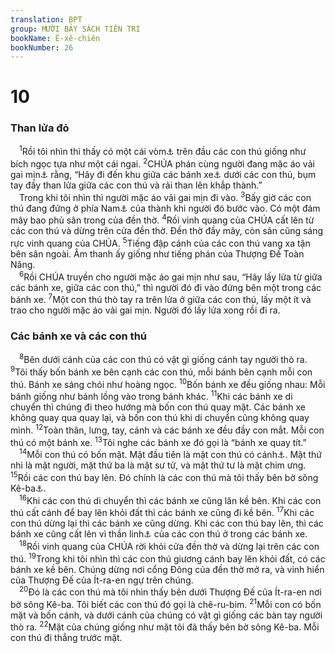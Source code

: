 ```yaml
---
translation: BPT
group: MƯỜI BẢY SÁCH TIÊN TRI
bookName: Ê-xê-chiên 
bookNumber: 26
---
```


<div class="title"><h1>10</h1><h3>Than lửa đỏ</h3></div>
<span class="verse exe_10_1"> <sup>1</sup>Rồi tôi nhìn thì thấy có một cái vòm<a data-toggle="tooltip" data-placement="bottom" title="Tiếng Hê-bơ-rơ dùng ở đây cũng giống như trong Sáng 1:6-7 để mô tả bầu trời. Có khi gọi là “cái bát úp ngược.”">⚓</a> trên đầu các con thú giống như bích ngọc tựa như một cái ngai.</span>
<span class="verse exe_10_2"><sup>2</sup>CHÚA phán cùng người đang mặc áo vải gai mịn<a data-toggle="tooltip" data-placement="bottom" title="Các thầy tế lễ thường hay mặc áo quần may bằng loại vải nầy.">⚓</a> rằng, “Hãy đi đến khu giữa các bánh xe<a data-toggle="tooltip" data-placement="bottom" title="Tiếng Hê-bơ-rơ ở đây có thể nghĩa là “bánh xe quân xa,” “bánh xe lăn,” hay “cỏ khô cuốn tròn.” Xem chương 1 để thấy Ê-xê-chiên mô tả rõ ràng hơn. Xem thêm câu 6.">⚓</a> dưới các con thú, bụm tay đầy than lửa giữa các con thú và rải than lên khắp thành.”<br/> Trong khi tôi nhìn thì người mặc áo vải gai mịn đi vào.</span>
<span class="verse exe_10_3"><sup>3</sup>Bấy giờ các con thú đang đứng ở phía Nam<a data-toggle="tooltip" data-placement="bottom" title="Nguyên văn, “bên phải.”">⚓</a> của thành khi người đó bước vào. Có một đám mây bao phủ sân trong của đền thờ.</span>
<span class="verse exe_10_4"><sup>4</sup>Rồi vinh quang của CHÚA cất lên từ các con thú và dừng trên cửa đền thờ. Đền thờ đầy mây, còn sân cũng sáng rực vinh quang của CHÚA.</span>
<span class="verse exe_10_5"><sup>5</sup>Tiếng đập cánh của các con thú vang xa tận bên sân ngoài. Âm thanh ấy giống như tiếng phán của Thượng Đế Toàn Năng.<br/></span>
<span class="verse exe_10_6"> <sup>6</sup>Rồi CHÚA truyền cho người mặc áo gai mịn như sau, “Hãy lấy lửa từ giữa các bánh xe, giữa các con thú,” thì người đó đi vào đứng bên một trong các bánh xe.</span>
<span class="verse exe_10_7"><sup>7</sup>Một con thú thò tay ra trên lửa ở giữa các con thú, lấy một ít và trao cho người mặc áo vải gai mịn. Người đó lấy lửa xong rồi đi ra.<br/></span>
<div class="title"><h3>Các bánh xe và các con thú</h3></div>
<span class="verse exe_10_8"> <sup>8</sup>Bên dưới cánh của các con thú có vật gì giống cánh tay người thò ra.</span>
<span class="verse exe_10_9"><sup>9</sup>Tôi thấy bốn bánh xe bên cạnh các con thú, mỗi bánh bên cạnh mỗi con thú. Bánh xe sáng chói như hoàng ngọc.</span>
<span class="verse exe_10_10"><sup>10</sup>Bốn bánh xe đều giống nhau: Mỗi bánh giống như bánh lồng vào trong bánh khác.</span>
<span class="verse exe_10_11"><sup>11</sup>Khi các bánh xe di chuyển thì chúng đi theo hướng mà bốn con thú quay mặt. Các bánh xe không quay qua quay lại, và bốn con thú khi di chuyển cũng không quay mình.</span>
<span class="verse exe_10_12"><sup>12</sup>Toàn thân, lưng, tay, cánh và các bánh xe đều đầy con mắt. Mỗi con thú có một bánh xe.</span>
<span class="verse exe_10_13"><sup>13</sup>Tôi nghe các bánh xe đó gọi là “bánh xe quay tít.”<br/></span>
<span class="verse exe_10_14"> <sup>14</sup>Mỗi con thú có bốn mặt. Mặt đầu tiên là mặt con thú có cánh<a data-toggle="tooltip" data-placement="bottom" title="Đây là mặt của con bò đực được nói đến trong Ê-xê 1:10. Xem Ê-xê 10:22.">⚓</a>. Mặt thứ nhì là mặt người, mặt thứ ba là mặt sư tử, và mặt thứ tư là mặt chim ưng.</span>
<span class="verse exe_10_15"><sup>15</sup>Rồi các con thú bay lên. Đó chính là các con thú mà tôi thấy bên bờ sông Kê-ba<a data-toggle="tooltip" data-placement="bottom" title="Xem Ê-xê 1.">⚓</a>.<br/></span>
<span class="verse exe_10_16"> <sup>16</sup>Khi các con thú di chuyển thì các bánh xe cũng lăn kề bên. Khi các con thú cất cánh để bay lên khỏi đất thì các bánh xe cũng đi kề bên.</span>
<span class="verse exe_10_17"><sup>17</sup>Khi các con thú dừng lại thì các bánh xe cũng dừng. Khi các con thú bay lên, thì các bánh xe cũng cất lên vì thần linh<a data-toggle="tooltip" data-placement="bottom" title="Hay “gió.”">⚓</a> của các con thú ở trong các bánh xe.<br/></span>
<span class="verse exe_10_18"> <sup>18</sup>Rồi vinh quang của CHÚA rời khỏi cửa đền thờ và dừng lại trên các con thú.</span>
<span class="verse exe_10_19"><sup>19</sup>Trong khi tôi nhìn thì các con thú giương cánh bay lên khỏi đất, có các bánh xe kề bên. Chúng dừng nơi cổng Đông của đền thờ mở ra, và vinh hiển của Thượng Đế của Ít-ra-en ngự trên chúng.<br/></span>
<span class="verse exe_10_20"> <sup>20</sup>Đó là các con thú mà tôi nhìn thấy bên dưới Thượng Đế của Ít-ra-en nơi bờ sông Kê-ba. Tôi biết các con thú đó gọi là chê-ru-bim.</span>
<span class="verse exe_10_21"><sup>21</sup>Mỗi con có bốn mặt và bốn cánh, và dưới cánh của chúng có vật gì giống các bàn tay người thò ra.</span>
<span class="verse exe_10_22"><sup>22</sup>Mặt của chúng giống như mặt tôi đã thấy bên bờ sông Kê-ba. Mỗi con thú đi thẳng trước mặt.<br/></span>
